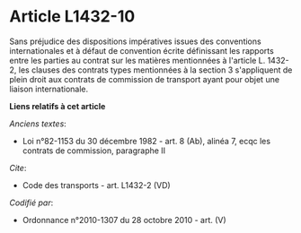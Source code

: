 # Article L1432-10

Sans préjudice des dispositions impératives issues des conventions internationales et à défaut de convention écrite
définissant les rapports entre les parties au contrat sur les matières mentionnées à l'article L. 1432-2, les clauses des
contrats types mentionnées à la section 3 s'appliquent de plein droit aux contrats de commission de transport ayant pour
objet une liaison internationale.

**Liens relatifs à cet article**

_Anciens textes_:

  - Loi n°82-1153 du 30 décembre 1982 - art. 8 (Ab), alinéa 7, ecqc les contrats de commission, paragraphe II

_Cite_:

  - Code des transports - art. L1432-2 (VD)

_Codifié par_:

  - Ordonnance n°2010-1307 du 28 octobre 2010 - art. (V)
